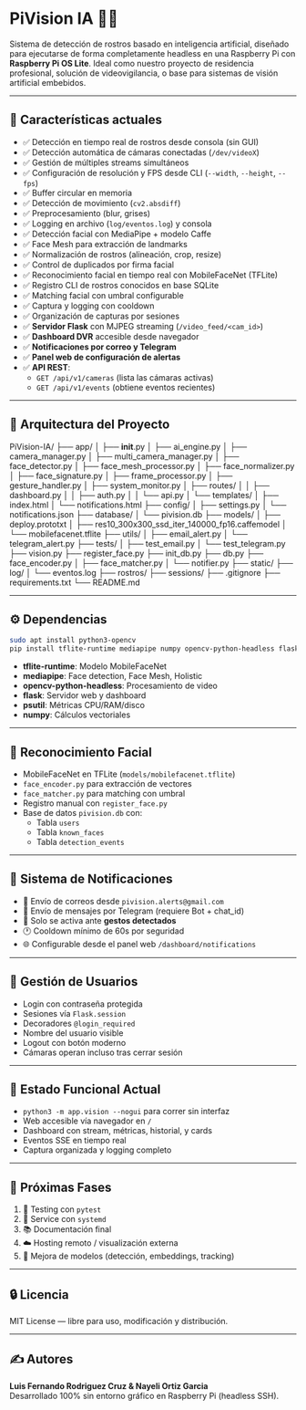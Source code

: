 # PiVision IA 🎥🧠

Sistema de detección de rostros basado en inteligencia artificial, diseñado para ejecutarse de forma completamente headless en una Raspberry Pi con **Raspberry Pi OS Lite**. Ideal como nuestro proyecto de residencia profesional, solución de videovigilancia, o base para sistemas de visión artificial embebidos.

---

## 📌 Características actuales

* ✅ Detección en tiempo real de rostros desde consola (sin GUI)
* ✅ Detección automática de cámaras conectadas (`/dev/videoX`)
* ✅ Gestión de múltiples streams simultáneos
* ✅ Configuración de resolución y FPS desde CLI (`--width`, `--height`, `--fps`)
* ✅ Buffer circular en memoria
* ✅ Detección de movimiento (`cv2.absdiff`)
* ✅ Preprocesamiento (blur, grises)
* ✅ Logging en archivo (`log/eventos.log`) y consola
* ✅ Detección facial con MediaPipe + modelo Caffe
* ✅ Face Mesh para extracción de landmarks
* ✅ Normalización de rostros (alineación, crop, resize)
* ✅ Control de duplicados por firma facial
* ✅ Reconocimiento facial en tiempo real con MobileFaceNet (TFLite)
* ✅ Registro CLI de rostros conocidos en base SQLite
* ✅ Matching facial con umbral configurable
* ✅ Captura y logging con cooldown
* ✅ Organización de capturas por sesiones
* ✅ **Servidor Flask** con MJPEG streaming (`/video_feed/<cam_id>`)
* ✅ **Dashboard DVR** accesible desde navegador
* ✅ **Notificaciones por correo y Telegram**
* ✅ **Panel web de configuración de alertas**
* ✅ **API REST**:  
  - `GET /api/v1/cameras` (lista las cámaras activas)  
  - `GET /api/v1/events` (obtiene eventos recientes)

---

## 🧠 Arquitectura del Proyecto

PiVision-IA/
├── app/
│   ├── __init__.py
│   ├── ai_engine.py
│   ├── camera_manager.py
│   ├── multi_camera_manager.py
│   ├── face_detector.py
│   ├── face_mesh_processor.py
│   ├── face_normalizer.py
│   ├── face_signature.py
│   ├── frame_processor.py
│   ├── gesture_handler.py
│   ├── system_monitor.py
│   ├── routes/
│   │   ├── dashboard.py
│   │   ├── auth.py
│   │   └── api.py
│   └── templates/
│       ├── index.html
│       └── notifications.html
├── config/
│   ├── settings.py
│   └── notifications.json
├── database/
│   └── pivision.db
├── models/
│   ├── deploy.prototxt
│   ├── res10_300x300_ssd_iter_140000_fp16.caffemodel
│   └── mobilefacenet.tflite
├── utils/
│   ├── email_alert.py
│   └── telegram_alert.py
├── tests/
│   ├── test_email.py
│   └── test_telegram.py
├── vision.py
├── register_face.py
├── init_db.py
├── db.py
├── face_encoder.py
│   ├── face_matcher.py
│   └── notifier.py
├── static/
├── log/
│   └── eventos.log
├── rostros/
├── sessions/
├── .gitignore
├── requirements.txt
└── README.md

---

## ⚙️ Dependencias

```bash
sudo apt install python3-opencv
pip install tflite-runtime mediapipe numpy opencv-python-headless flask psutil
```

- **tflite-runtime**: Modelo MobileFaceNet
- **mediapipe**: Face detection, Face Mesh, Holistic
- **opencv-python-headless**: Procesamiento de video
- **flask**: Servidor web y dashboard
- **psutil**: Métricas CPU/RAM/disco
- **numpy**: Cálculos vectoriales

---

## 🧠 Reconocimiento Facial

- MobileFaceNet en TFLite (`models/mobilefacenet.tflite`)
- `face_encoder.py` para extracción de vectores
- `face_matcher.py` para matching con umbral
- Registro manual con `register_face.py`
- Base de datos `pivision.db` con:
  - Tabla `users`
  - Tabla `known_faces`
  - Tabla `detection_events`

---

## 🔔 Sistema de Notificaciones

- 📧 Envío de correos desde `pivision.alerts@gmail.com`
- 💬 Envío de mensajes por Telegram (requiere Bot + chat_id)
- 🧠 Solo se activa ante **gestos detectados**
- 🕐 Cooldown mínimo de 60s por seguridad
- 🌐 Configurable desde el panel web `/dashboard/notifications`

---

## 🔐 Gestión de Usuarios

- Login con contraseña protegida
- Sesiones vía `Flask.session`
- Decoradores `@login_required`
- Nombre del usuario visible
- Logout con botón moderno
- Cámaras operan incluso tras cerrar sesión

---

## 🧪 Estado Funcional Actual

- `python3 -m app.vision --nogui` para correr sin interfaz
- Web accesible vía navegador en `/`
- Dashboard con stream, métricas, historial, y cards
- Eventos SSE en tiempo real
- Captura organizada y logging completo

---

## 🚀 Próximas Fases

1. 🧪 Testing con `pytest`
2. 🔄 Service con `systemd`
3. 📚 Documentación final
4. ☁️ Hosting remoto / visualización externa
5. 🧠 Mejora de modelos (detección, embeddings, tracking)

---

## 🔒 Licencia

MIT License — libre para uso, modificación y distribución.

---

## ✍️ Autores

**Luis Fernando Rodriguez Cruz & Nayeli Ortiz Garcia**  
Desarrollado 100% sin entorno gráfico en Raspberry Pi (headless SSH).
